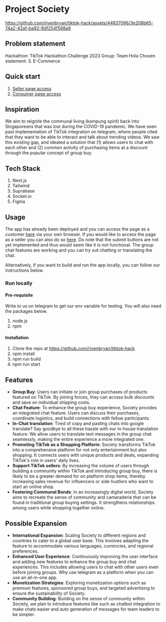 # Project Society

https://github.com/rivenbryan/tiktok-hack/assets/44837096/3e208b65-74a2-42af-ba92-9df254f598a9

## Problem statement

Hackathon: TikTok Hackathon Challenge 2023
Group: Team Hola
Chosen statement: 3. E-Commerce

## Quick start

1. [Seller page access](https://tiktok-hack.vercel.app/admin)
2. [Consumer page access](https://tiktok-hack.vercel.app)

## Inspiration

We aim to reignite the communal living (kampung spirit) back into Singaporeans that was lost during the COVID-19 pandemic. We have seen past implementation of TikTok integration on telegram, where people cited that they want to be able to interact and talk about trending videos. We saw this existing gap, and ideated a solution that (1) allows users to chat with each other and (2) common activity of purchasing items at a discount through the popular concept of group buy.

## Tech Stack

1. Next.js
2. Tailwind
3. Suprabase
4. Socket.io
5. Figma

## Usage

The app has already been deployed and you can access the page as a customer [here](https://tiktok-hack.vercel.app) via your own browser. If you would like to access the page as a seller you can also do so [here](https://tiktok-hack.vercel.app/admin). Do note that the submit buttons are not yet implemented and thus would seem like it is not functional. The group chat features are working and you can try out chatting or translating the chat.

Alternatively, if you want to build and run the app locally, you can follow our instructions below.

### Run locally

#### Pre-requisite

Write to us on telegram to get our env variable for testing. You will also need the packages below.

1. node.js
2. npm

#### Installation

1. Clone the repo at https://github.com/rivenbryan/tiktok-hack
2. npm install
3. npm run build
4. npm run start

## Features

- **Group Buy**: Users can initiate or join group purchases of products featured on TikTok. By joining forces, they can access bulk discounts and save on individual shipping costs.
- **Chat Feature**: To enhance the group buy experience, Society provides an integrated chat feature. Users can discuss their purchases, coordinate logistics, and build connections with fellow participants.
- **In-Chat translation**: Tired of copy and pasting chats into google translate? Say goodbye to all these hassle with our in-house translation feature. We allow users to translate text messages in the group chat seamlessly, making the entire experience a more integrated one.
- **Promoting TikTok as a Shopping Platform**: Society transforms TikTok into a comprehensive platform for not only entertainment but also shopping. It connects users with unique products and deals, expanding TikTok's role in users' daily lives.
- **Support TikTok sellers**: By increasing the volume of users through building a community within TikTok and introducing group buy, there is likely to be a greater demand for on platform shop items, thereby increasing sales revenue for influencers or side hustlers who want to start an online shop.
- **Fostering Communal Bonds**: In an increasingly digital world, Society aims to recreate the sense of community and camaraderie that can be found in traditional group buying settings. It strengthens relationships among users while shopping together online.

## Possible Expansion

- **International Expansion**: Scaling Society to different regions and countries to cater to a global user base. This involves adapting the feature to accommodate various languages, currencies, and regional preferences.
- **Enhanced User Experience**: Continuously improving the user interface and adding new features to enhance the group buy and chat experiences. This includes allowing users to chat with other users even before joining groups. Why use telegram as a platform when you can use an all-in-one app.
- **Monetization Strategies**: Exploring monetization options such as premium features, sponsored group buys, and targeted advertising to ensure the sustainability of Society.
- **Community Building**: Building on the sense of community within Society, we plan to introduce features like such as chatbot integration to make chats easier and auto generation of messages for team leaders to be simpler.
